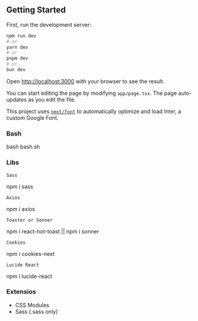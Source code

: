 ## Getting Started

First, run the development server:

```bash
npm run dev
# or
yarn dev
# or
pnpm dev
# or
bun dev
```

Open [http://localhost:3000](http://localhost:3000) with your browser to see the result.

You can start editing the page by modifying `app/page.tsx`. The page auto-updates as you edit the file.

This project uses [`next/font`](https://nextjs.org/docs/basic-features/font-optimization) to automatically optimize and load Inter, a custom Google Font.

### Bash

bash bash.sh

### Libs

`Sass`

npm i sass

`Axios`

npm i axios

`Toaster or Sonner`

npm i react-hot-toast || npm i sonner

`Cookies`

npm i cookies-next

`Lucide React`

npm i lucide-react

### Extensios

- CSS Modules
- Sass (.sass only)

